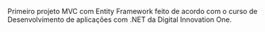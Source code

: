 Primeiro projeto MVC com Entity Framework feito de acordo com o curso de Desenvolvimento de aplicações com .NET da Digital Innovation One.